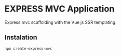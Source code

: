 # EXPRESS MVC Application
Express mvc scaffolding with the Vue js SSR templating.

## Instalation
``` npm create-express-mvc ```